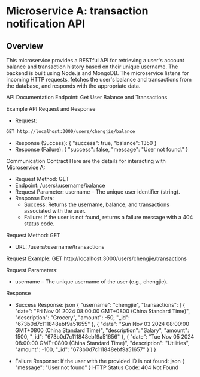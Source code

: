 
# Microservice A: transaction notification API

## Overview
This microservice provides a RESTful API for retrieving a user's account balance and transaction history based on their unique username. The backend is built using Node.js and MongoDB. The microservice listens for incoming HTTP requests, fetches the user's balance and transactions from the database, and responds with the appropriate data.

API Documentation
Endpoint: Get User Balance and Transactions


Example API Request and Response
* Request:
```bash
GET http://localhost:3000/users/chengjie/balance
```
* Response (Success):
{
  "success": true,
  "balance": 1350
}
* Response (Failure):
{
  "success": false,
  "message": "User not found."
}


Communication Contract
Here are the details for interacting with Microservice A:
* Request Method: GET
* Endpoint: /users/:username/balance
* Request Parameter: username – The unique user identifier (string).
* Response Data:
    * Success: Returns the username, balance, and transactions associated with the user.
    * Failure: If the user is not found, returns a failure message with a 404 status code.

Request Method: GET
* URL: /users/:username/transactions

Request Example:
GET http://localhost:3000/users/chengjie/transactions

Request Parameters:
* username – The unique username of the user (e.g., chengjie).


Response
* Success Response:
json
{
    "username": "chengjie",
    "transactions": [
        {
            "date": "Fri Nov 01 2024 08:00:00 GMT+0800 (China Standard Time)",
            "description": "Grocery",
            "amount": -50,
            "_id": "673b0d7c111848ebf9a51655"
        },
        {
            "date": "Sun Nov 03 2024 08:00:00 GMT+0800 (China Standard Time)",
            "description": "Salary",
            "amount": 1500,
            "_id": "673b0d7c111848ebf9a51656"
        },
        {
            "date": "Tue Nov 05 2024 08:00:00 GMT+0800 (China Standard Time)",
            "description": "Utilities",
            "amount": -100,
            "_id": "673b0d7c111848ebf9a51657"
        }
    ]
}

* Failure Response:
If the user with the provided ID is not found:
json
{
    "message": "User not found"
}
HTTP Status Code: 404 Not Found
